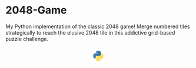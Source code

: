 # 2048-Game
My Python implementation of the classic 2048 game! Merge numbered tiles strategically to reach the elusive 2048 tile in this addictive grid-based puzzle challenge.
<p align="center">
<img src="https://raw.githubusercontent.com/github/explore/80688e429a7d4ef2fca1e82350fe8e3517d3494d/topics/python/python.png" alt="Python" height="40" style="vertical-align:top; margin:4px">
